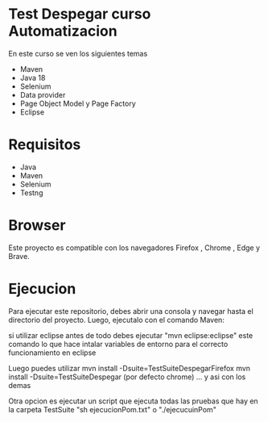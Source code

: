 # Test Despegar curso Automatizacion


En este curso se ven los siguientes temas
  - Maven
  - Java 18
  - Selenium
  - Data provider 
  - Page Object Model y Page Factory 
  - Eclipse

# Requisitos
  - Java 
  - Maven
  - Selenium
  - Testng

# Browser

Este proyecto es compatible con los navegadores Firefox , Chrome , Edge y Brave. 

# Ejecucion

Para ejecutar este repositorio, debes abrir una consola y navegar hasta el directorio del proyecto. 
Luego, ejecutalo con el comando Maven:

si utilizar eclipse antes de todo debes ejecutar "mvn eclipse:eclipse"
este comando lo que hace intalar variables de entorno para el correcto funcionamiento en eclipse

Luego puedes utilizar
mvn install -Dsuite=TestSuiteDespegarFirefox
mvn install -Dsuite=TestSuiteDespegar   (por defecto chrome)
... y asi con los demas

Otra opcion es ejecutar un script que ejecuta todas las pruebas que hay en la carpeta TestSuite
"sh ejecucionPom.txt"
o
"./ejecucuinPom"




